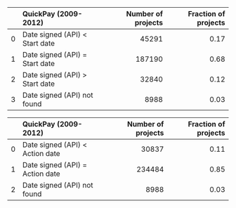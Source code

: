 |    | QuickPay (2009-2012)           |   Number of projects |   Fraction of projects |
|---:|:-------------------------------|---------------------:|-----------------------:|
|  0 | Date signed (API) < Start date |                45291 |                   0.17 |
|  1 | Date signed (API) = Start date |               187190 |                   0.68 |
|  2 | Date signed (API) > Start date |                32840 |                   0.12 |
|  3 | Date signed (API) not found    |                 8988 |                   0.03 |


|    | QuickPay (2009-2012)            |   Number of projects |   Fraction of projects |
|---:|:--------------------------------|---------------------:|-----------------------:|
|  0 | Date signed (API) < Action date |                30837 |                   0.11 |
|  1 | Date signed (API) = Action date |               234484 |                   0.85 |
|  2 | Date signed (API) not found     |                 8988 |                   0.03 |
